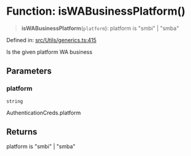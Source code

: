 # Function: isWABusinessPlatform()

> **isWABusinessPlatform**(`platform`): platform is "smbi" \| "smba"

Defined in: [src/Utils/generics.ts:415](https://github.com/Fokusdotid/Baileys/blob/acae94a55f1d32612d8d312d52b001d93f2ac5e2/src/Utils/generics.ts#L415)

Is the given platform WA business

## Parameters

### platform

`string`

AuthenticationCreds.platform

## Returns

platform is "smbi" \| "smba"
